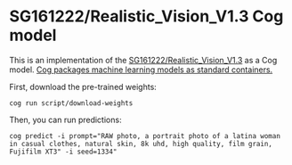 # SG161222/Realistic_Vision_V1.3 Cog model

This is an implementation of the [SG161222/Realistic_Vision_V1.3](https://huggingface.co/SG161222/Realistic_Vision_V1.3) as a Cog model. [Cog packages machine learning models as standard containers.](https://github.com/replicate/cog)

First, download the pre-trained weights:

    cog run script/download-weights

Then, you can run predictions:

    cog predict -i prompt="RAW photo, a portrait photo of a latina woman in casual clothes, natural skin, 8k uhd, high quality, film grain, Fujifilm XT3" -i seed=1334"
